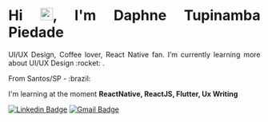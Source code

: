 <h1 align = "justify"> Hi <img src="https://media.giphy.com/media/hvRJCLFzcasrR4ia7z/giphy.gif" width="25px">, I'm Daphne Tupinamba Piedade</h1>
<p align = "justify">UI/UX Design, Coffee lover, React Native fan. I’m currently learning more about UI/UX Design 	:rocket: .
</p>
<p align = "justify">From Santos/SP - :brazil: </p>

I'm learning at the moment **ReactNative, ReactJS, Flutter, Ux Writing**


[![Linkedin Badge](https://img.shields.io/badge/-daphnetupinamba-blue?style=flat-square&logo=Linkedin&logoColor=white&link=https://www.linkedin.com/in/daphne-piedade-tupinamb%C3%A1-aa9151138/)](www.linkedin.com/in/daphne-piedade-tupinamba-piedade)
[![Gmail Badge](https://img.shields.io/badge/-daphnepiedade@hotmail.com-c14438?style=flat-square&logo=Gmail&logoColor=white&link=mailto:daphnepiedade@hotmail.com)](mailto:daphnepiedade@hotmail.com)
